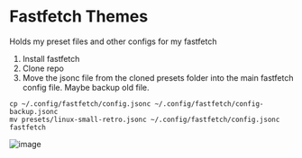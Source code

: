 # Fastfetch Themes

Holds my preset files and other configs for my fastfetch

1. Install fastfetch
2. Clone repo
3. Move the jsonc file from the cloned presets folder into the main fastfetch config file. Maybe backup old file.

```
cp ~/.config/fastfetch/config.jsonc ~/.config/fastfetch/config-backup.jsonc
mv presets/linux-small-retro.jsonc ~/.config/fastfetch/config.jsonc
fastfetch
```
![image](https://github.com/user-attachments/assets/ccf5c911-ffc0-4883-ad16-abb19bb6a89e)

